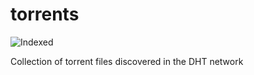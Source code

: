torrents 
========
![Indexed](https://img.shields.io/badge/indexed-228547-blue)

Collection of torrent files discovered in the DHT network
